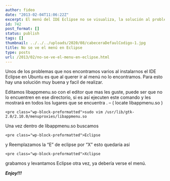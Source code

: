 ```yaml
---
author: fideo
date: "2013-02-04T11:06:22Z"
excerpt: El menú del IDE Eclipse no se visualiza, la solución al problema está acá.
id: 742
post_format: []
status: publish
tags: []
thumbnail: ../../../uploads/2020/08/cabeceraDefaulCodigo-1.jpg
title: No se ve el menú en Eclipse
type: posts
url: /2013/02/no-se-ve-el-menu-en-eclipse.html
---
```

Unos de los problemas que nos encontramos varios al instalarnos el IDE Eclipse en Ubuntu es que al querer ir al menú no lo encontramos. Para esto hay una solución muy buena y facil de realizar.

Editamos libappmenu.so con el editor que mas les guste, puede ser que no lo encuentren en ese directorio, si es así ejecuten este comando y les mostrará en todos los lugares que se encuentra . – ( locate libappmenu.so )

```
<pre class="wp-block-preformatted">sudo vim /usr/lib/gtk-2.0/2.10.0/menuproxies/libappmenu.so
```

Una vez dentro de libappmenu.so buscamos

```
<pre class="wp-block-preformatted">Eclipse
```

y Reemplazamos la “E” de eclipse por “X” esto quedaría así

```
<pre class="wp-block-preformatted">Xclipse
```

grabamos y levantamos Eclipse otra vez, ya debería verse el menú.

***Enjoy!!!***

